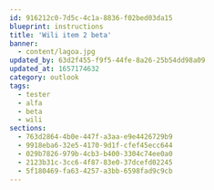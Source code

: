 ```yaml
---
id: 916212c0-7d5c-4c1a-8836-f02bed03da15
blueprint: instructions
title: 'Wili item 2 beta'
banner:
  - content/lagoa.jpg
updated_by: 63d2f455-f9f5-44fe-8a26-25b54dd98a09
updated_at: 1657174632
category: outlook
tags:
  - tester
  - alfa
  - beta
  - wili
sections:
  - 763d2864-4b0e-447f-a3aa-e9e4426729b9
  - 9918eba6-32e5-4170-9d1f-cfef45ecc644
  - 029b7826-979b-4cb3-b400-3304c74ee0a0
  - 2123b31c-3cc6-4f87-83e0-37dcefd02245
  - 5f180469-fa63-4257-a3bb-6598fad9c9cb
---
```

